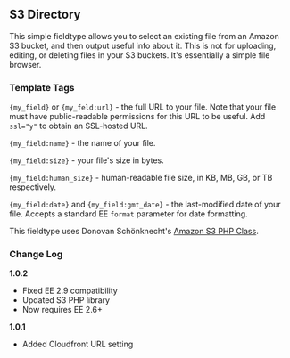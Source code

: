 ## S3 Directory

This simple fieldtype allows you to select an existing file from an Amazon S3 bucket, and then output useful info about it. This is not for uploading, editing, or deleting files in your S3 buckets. It's essentially a simple file browser.

### Template Tags

`{my_field}` or `{my_feld:url}` - the full URL to your file. Note that your file must have public-readable permissions for this URL to be useful. Add `ssl="y"` to obtain an SSL-hosted URL.

`{my_field:name}` - the name of your file.

`{my_field:size}` - your file's size in bytes.

`{my_field:human_size}` - human-readable file size, in KB, MB, GB, or TB respectively.

`{my_field:date}` and `{my_field:gmt_date}` - the last-modified date of your file. Accepts a standard EE `format` parameter for date formatting.

This fieldtype uses Donovan Schönknecht's [Amazon S3 PHP Class](https://github.com/tpyo/amazon-s3-php-class/).

### Change Log

**1.0.2**

* Fixed EE 2.9 compatibility
* Updated S3 PHP library
* Now requires EE 2.6+

**1.0.1**

* Added Cloudfront URL setting
